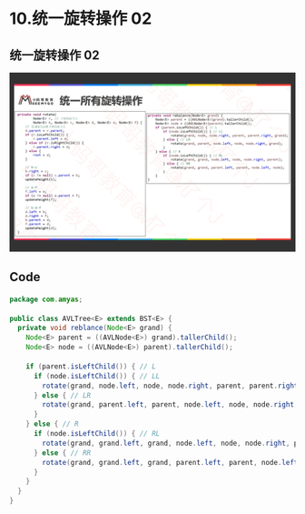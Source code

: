 # 10.统一旋转操作 02

## 统一旋转操作 02

<img src="https://raw.githubusercontent.com/Amyas/picgo-bed/master/amyas.github.io/102022-08-30-15-11-01.png" alt="102022-08-30-15-11-01" width="" height="" />

## Code

```java
package com.amyas;

public class AVLTree<E> extends BST<E> {
  private void reblance(Node<E> grand) {
    Node<E> parent = ((AVLNode<E>) grand).tallerChild();
    Node<E> node = ((AVLNode<E>) parent).tallerChild();

    if (parent.isLeftChild()) { // L
      if (node.isLeftChild()) { // LL
        rotate(grand, node.left, node, node.right, parent, parent.right, grand, grand.right);
      } else { // LR
        rotate(grand, parent.left, parent, node.left, node, node.right, grand, grand.right);
      }
    } else { // R
      if (node.isLeftChild()) { // RL
        rotate(grand, grand.left, grand, node.left, node, node.right, parent, parent.right);
      } else { // RR
        rotate(grand, grand.left, grand, parent.left, parent, node.left, node, node.right);
      }
    }
  }
}
```
